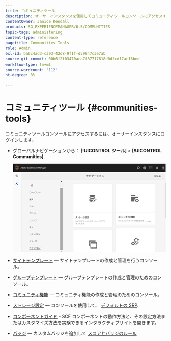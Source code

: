 ```yaml
---
title: コミュニティツール
description: オーサーインスタンスを使用してコミュニティツールコンソールにアクセスする方法を説明します。
contentOwner: Janice Kendall
products: SG_EXPERIENCEMANAGER/6.5/COMMUNITIES
topic-tags: administering
content-type: reference
pagetitle: Communities Tools
role: Admin
exl-id: ba6c4ad3-c393-42d8-9f1f-d59947c3e7ab
source-git-commit: 00b6f2f03470aca7f87717818d0dfcd17ac16bed
workflow-type: tm+mt
source-wordcount: '112'
ht-degree: 3%

---
```


# コミュニティツール {#communities-tools}

コミュニティツールコンソールにアクセスするには、オーサーインスタンスにログインします。

* グローバルナビゲーションから： **[!UICONTROL ツール]** > **[!UICONTROL Communities]**.

  ![コミュニティ](assets/communities-home.png)

* [サイトテンプレート](sites.md)  — サイトテンプレートの作成と管理を行うコンソール。

* [グループテンプレート](tools-groups.md)  — グループテンプレートの作成と管理のためのコンソール。

* [コミュニティ機能](functions.md)  — コミュニティ機能の作成と管理のためのコンソール。

* [ストレージ設定](srp-config.md)  — コンソールを使用して、 [デフォルトの SRP](working-with-srp.md).

* [コンポーネントガイド](components-guide.md) - SCF コンポーネントの動作方法と、その設定方法またはカスタマイズ方法を実験できるインタラクティブサイトを開きます。

* [バッジ](badges.md)  — カスタムバッジを追加して [スコアとバッジのルール](implementing-scoring.md)

